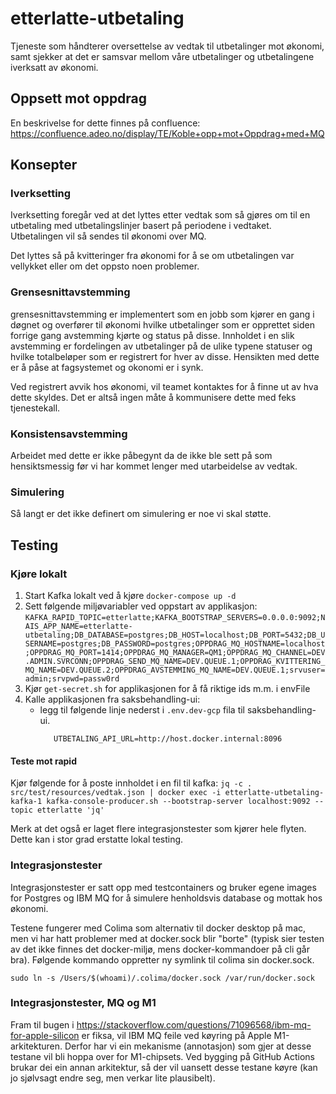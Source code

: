 # etterlatte-utbetaling

Tjeneste som håndterer oversettelse av vedtak til utbetalinger mot økonomi, samt sjekker at det er samsvar mellom våre
utbetalinger og utbetalingene iverksatt av økonomi.

## Oppsett mot oppdrag
En beskrivelse for dette finnes på confluence: https://confluence.adeo.no/display/TE/Koble+opp+mot+Oppdrag+med+MQ

## Konsepter

### Iverksetting
Iverksetting foregår ved at det lyttes etter vedtak som så gjøres om til en utbetaling med utbetalingslinjer basert på 
periodene i vedtaket. Utbetalingen vil så sendes til økonomi over MQ. 

Det lyttes så på kvitteringer fra økonomi for å se om utbetalingen var vellykket eller om det oppsto noen problemer.  

### Grensesnittavstemming
grensesnittavstemming er implementert som en jobb som kjører en gang i døgnet og overfører til økonomi hvilke 
utbetalinger som er opprettet siden forrige gang avstemming kjørte og status på disse. Innholdet i en slik avstemming 
er fordelingen av utbetalinger på de ulike typene statuser og hvilke totalbeløper som er registrert for hver av disse. 
Hensikten med dette er å påse at fagsystemet og okonomi er i synk.

Ved registrert avvik hos økonomi, vil teamet kontaktes for å finne ut av hva dette skyldes. Det er altså ingen måte å 
kommunisere dette med feks tjenestekall.

### Konsistensavstemming
Arbeidet med dette er ikke påbegynt da de ikke ble sett på som hensiktsmessig før vi har kommet lenger med utarbeidelse
av vedtak.

### Simulering
Så langt er det ikke definert om simulering er noe vi skal støtte.


## Testing

### Kjøre lokalt

1. Start Kafka lokalt ved å kjøre `docker-compose up -d`
2. Sett følgende miljøvariabler ved oppstart av applikasjon:
   `KAFKA_RAPID_TOPIC=etterlatte;KAFKA_BOOTSTRAP_SERVERS=0.0.0.0:9092;NAIS_APP_NAME=etterlatte-utbetaling;DB_DATABASE=postgres;DB_HOST=localhost;DB_PORT=5432;DB_USERNAME=postgres;DB_PASSWORD=postgres;OPPDRAG_MQ_HOSTNAME=localhost;OPPDRAG_MQ_PORT=1414;OPPDRAG_MQ_MANAGER=QM1;OPPDRAG_MQ_CHANNEL=DEV.ADMIN.SVRCONN;OPPDRAG_SEND_MQ_NAME=DEV.QUEUE.1;OPPDRAG_KVITTERING_MQ_NAME=DEV.QUEUE.2;OPPDRAG_AVSTEMMING_MQ_NAME=DEV.QUEUE.1;srvuser=admin;srvpwd=passw0rd`
3. Kjør `get-secret.sh` for applikasjonen for å få riktige ids m.m. i envFile
4. Kalle applikasjonen fra saksbehandling-ui:
    - legg til følgende linje nederst i `.env.dev-gcp` fila til saksbehandling-ui.
      ```
         UTBETALING_API_URL=http://host.docker.internal:8096
      ```

#### Teste mot rapid
Kjør følgende for å poste innholdet i en fil til kafka:
`jq -c . src/test/resources/vedtak.json | docker exec -i etterlatte-utbetaling-kafka-1 kafka-console-producer.sh --bootstrap-server localhost:9092 --topic etterlatte 'jq'`

Merk at det også er laget flere integrasjonstester som kjører hele flyten. Dette kan i stor grad erstatte lokal testing.


### Integrasjonstester
Integrasjonstester er satt opp med testcontainers og bruker egene images for Postgres og IBM MQ for å simulere 
henholdsvis database og mottak hos økonomi.

Testene fungerer med Colima som alternativ til docker desktop på mac, men vi har hatt problemer med at docker.sock blir 
"borte" (typisk sier testen av det ikke finnes det docker-miljø, mens docker-kommandoer på cli går bra). Følgende 
kommando oppretter ny symlink til colima sin docker.sock.

    sudo ln -s /Users/$(whoami)/.colima/docker.sock /var/run/docker.sock

### Integrasjonstester, MQ og M1
Fram til bugen i https://stackoverflow.com/questions/71096568/ibm-mq-for-apple-silicon er fiksa, vil IBM MQ feile ved køyring på Apple M1-arkitekturen. 
Derfor har vi ein mekanisme (annotasjon) som gjer at desse testane vil bli hoppa over for M1-chipsets. 
Ved bygging på GitHub Actions brukar dei ein annan arkitektur, så der vil uansett desse testane køyre (kan jo sjølvsagt endre seg, men verkar lite plausibelt).

